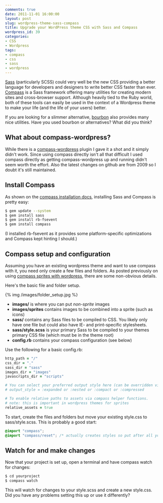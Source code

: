 ```yaml
---
comments: true
date: 2011-11-01 16:00:00
layout: post
slug: wordpress-theme-sass-compass
title: Upgrade your WordPress theme CSS with Sass and Compass
wordpress_id: 39
categories:
- CSS
- Wordpress
tags:
- compass
- css
- sass
- wordpress
---
```


[Sass](http://sass-lang.com/) (particularly SCSS) could very well be the new CSS providing a better language for developers and designers to write better CSS faster than ever. [Compass](http://compass-style.org/) is a Sass framework offering many utilities for creating modern sites and cross-browser support. Although heavily tied to the Ruby world, both of these tools can easily be used in the context of a Wordpress theme to make your life (and the life of your users) better.

<!-- more -->

If you are looking for a slimmer alternative, [bourbon](https://github.com/thoughtbot/bourbon#readme) also provides many nice utilities. Have you used bourbon or alternatives? What did you think?

## What about compass-wordpress?

While there is a [compass-wordpress](https://github.com/pengwynn/compass-wordpress) plugin I gave it a shot and it simply didn't work. Since using compass directly isn't all that difficult I used compass directly as getting compass-wordpress up and running didn't seem worth the effort. Also the latest changes on github are from 2009 so I doubt it's still maintained.

## Install Compass

As shown on the [compass installation docs](http://compass-style.org/install/), installing Sass and Compass is pretty easy:

```sh
$ gem update --system
$ gem install sass
$ gem install rb-fsevent
$ gem install compass
```

(I installed rb-fsevent as it provides some platform-specific optimizations and Compass kept hinting I should.)

## Compass setup and configuration

Assuming you have an existing wordpress theme and want to use compass with it, you need only create a few files and folders. As posted previously on using [compass sprites with wordpress](/2011/undefined-method-top-while-using-compass-sprites/), there are some non-obvious details.

Here's the basic file and folder setup.

{% img /images/folder_setup.jpg %}
	
* **images/** is where you can put _non-sprite_ images
* **images/sprites** contains images to be combined into a sprite (such as icons)
* **sass/** contains any Sass files to be compiled to CSS. You likely only have one file but could also have IE- and print-specific stylesheets.
* **sass/style.scss** is your primary Sass to be compiled to your themes primary CSS file (which must be in the theme root)
* **config.rb** contains your compass configuration (see below)

Use the following for a basic config.rb:

```ruby
http_path = "/"
css_dir = "."
sass_dir = "sass"
images_dir = "images"
javascripts_dir = "scripts"

# You can select your preferred output style here (can be overridden via the command line):
# output_style = :expanded or :nested or :compact or :compressed

# To enable relative paths to assets via compass helper functions.
# note: this is important in wordpress themes for sprites
relative_assets = true
```

To start, create the files and folders but move your existing style.css to sass/style.scss. This is probably a good start:

```css
@import "compass";
@import "compass/reset"; /* actually creates styles so put after all your imports*/
```

## Watch for and make changes

Now that your project is set up, open a terminal and have compass watch for changes:

```sh
$ cd yourproject
$ compass watch
```

This will watch for changes to your style.scss and create a new style.css. Did you have any problems setting this up or use it differently?


